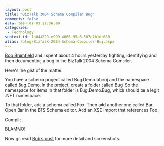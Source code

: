 ```yaml
---
layout: post
title: "BizTalk 2004 Schema Compiler Bug"
comments: false
date: 2004-08-03 13:36:00
categories:
 - Technology
subtext-id: 1a044229-e999-4066-95a3-507e7b1dc080
alias: /blog/BizTalk-2004-Schema-Compiler-Bug.aspx
---
```



[Bob Brumfield](http://weblogs.ilg.com/brumfieldb/) and I spent about 4 hours yesterday fighting, identifying and then documenting a bug in the BizTalk 2004 Schema Compiler.

Here's the gist of the matter:

You have a schema project called Bug.Demo.btproj and the namespace called Bug.Demo. In the project, create a folder called Bug. So the namespace for items in that folder is Bug.Demo.Bug, which should be a legit .NET namespace.

To that folder, add a schema called Foo. Then add another one called Bar. Open Bar in the BTS Schema editor. Add an XSD Import that references Foo.

Compile.

BLAMMO!

Now go read [Bob's post](http://weblogs.ilg.com/brumfieldb/archive/2004/08/02/425.aspx) for more detail and screenshots.
